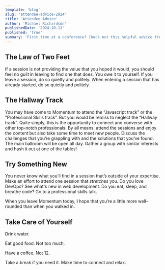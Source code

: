 ```yaml
---
template: 'blog'
slug: 'attendee-advice-2024'
title: 'Attendee Advice'
author: 'Michael Richardson'
publishedDate: '2024-10-12'
published: 'true'
summary: 'First time at a conference? Check out this helpful advice from one of our organizers!'
---
```


## The Law of Two Feet

If a session is not providing the value that you hoped it would, you should feel no guilt in leaving to find one that does. You owe it to yourself. If you leave a session, do so quietly and politely. When entering a session that has already started, do so quietly and politely.

## The Hallway Track

You may have come to Momentum to attend the “Javascript track” or the “Professional Skills track”. But you would be remiss to neglect the “Hallway track”. Quite simply, this is the opportunity to connect and converse with other top-notch professionals. By all means, attend the sessions and enjoy the content but also take some time to meet new people. Discuss the challenges that you’re grappling with and the solutions that you’ve found.
The main ballroom will be open all day. Gather a group with similar interests and hash it out at one of the tables!

## Try Something New

You never know what you’ll find in a session that’s outside of your expertise. Make an effort to attend one session that _stretches_ you. Do you love DevOps? See what's new in web development. Do you eat, sleep, and breathe code? Go to a professional skills talk.

When you leave Momentum today, I hope that you’re a little more well-rounded than when you walked in.

## Take Care of Yourself

Drink water.

Eat good food. Not too much.

Have a coffee. Not 12.

Take a break if you need it. Make time to connect and relax.
